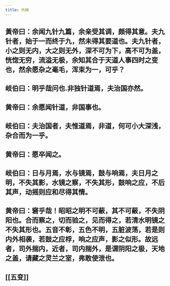 ```yaml
---
title: 外揣
---
```


## 黃帝曰：余闻九针九篇，余亲受其调，颇得其意。夫九针者，始于一而终于九，然未得其要道也。夫九针者，小之则无内，大之则无外，深不可为下，高不可为盖，恍惚无穷，流溢无极，余知其合于天道人事四时之变也，然余愿杂之毫毛，浑束为一，可乎？
## 岐伯曰：明乎哉问也.非独针道焉，夫治国亦然。
## 黄帝曰：余愿闻针道，非国事也。
## 岐伯曰：夫治国者，夫惟道焉，非道，何可小大深浅，杂合而为一乎。
## 黄帝曰：愿卒闻之。
## 岐伯曰：日与月焉，水与镜焉，鼓与响焉，夫日月之明，不失其影，水镜之察，不失其形，鼓响之应，不后其声，动摇则应和尽得其情。
## 黄帝曰：窘乎哉！昭昭之明不可蔽，其不可蔽，不失阴阳也。合而察之，切而验之，见而得之，若清水明镜之不失其形也。五音不彰，五色不明，五脏波荡，若是则内外相袭，若鼓之应桴，响之应声，影之似形。故远者，司外揣内，近者，司内揣外，是谓阴阳之极，天地之盖，请藏之灵兰之室，弗敢使泄也。
## [[五变]]
